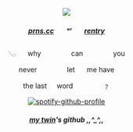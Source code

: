         

 

<div align="center"> 
<p align="center"> <img src="https://cdn.discordapp.com/attachments/1297283509102182453/1309742371440820245/ken-carson-destroy-lonely.gif?ex=6742b023&is=67415ea3&hm=ca6e23912c6043c7453c82131f08554fb9349f638ad0429068171c84881967e8&" > </p> 
<div align="center"> 

 <p align="center"> 

#####   [prns.cc](https://pronouns.cc/@sixkiss)ㅤㅤᵒʳㅤㅤ[rentry](https://rentry.co/doIIcure)
 <p align="center">
𓂅⠀⠀ why⠀⠀⠀⠀⠀⠀can⠀⠀⠀⠀⠀⠀you

never⠀⠀⠀⠀⠀⠀let ⠀⠀me have

the last⠀⠀word⠀⠀⠀⠀⠀⠀﹖</p> 

[![spotify-github-profile](https://spotify-github-profile.kittinanx.com/api/view?uid=31iaxwlbrvkrqjc3kowskrnxfiqi&cover_image=true&theme=natemoo-re&show_offline=false&background_color=121212&interchange=false&bar_color=ffffff&bar_color_cover=false)](https://github.com/kittinan/spotify-github-profile)


#####   [my twin](https://github.com/newbornchrist)'s github ,,^_^,,
